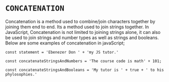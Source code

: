 # ```CONCATENATION```
Concatenation is a method used to combine/join characters together by joining them end to end. Its a method used to join strings together. In JavaScript, Concatenation is not limited to joining strings alone, it can also be used to join strings and number types as well as strings and booleans.
Below are some examples of concatenation in javaScript;
```
const statement = 'Ebenezer Don ' + 'my JS tutor.'

const concatenateStringsAndNumbers = 'The course code is math' + 101;
```
```
const concatenateStringsAndBooleans = 'My tutor is ' + true + ' to his phylosophies.'
```